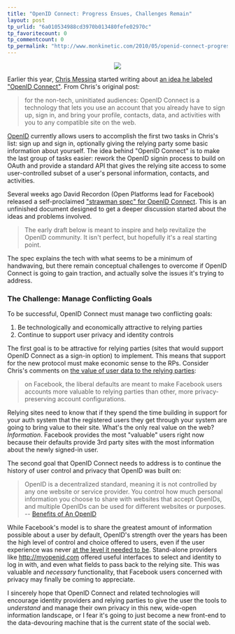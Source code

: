 ```yaml
---
title: "OpenID Connect: Progress Ensues, Challenges Remain"
layout: post
tp_urlid: "6a010534988cd3970b013480fefe02970c"
tp_favoritecount: 0
tp_commentcount: 0
tp_permalink: "http://www.monkinetic.com/2010/05/openid-connect-progress-ensues.html"
---
```

<a href="http://paulmadsen.posterous.com/new-line-of-greeting-cards-iiw" style="display:block; text-align:center"><img src="http://posterous.com/getfile/files.posterous.com/paulmadsen/TWQ8z3lt8dKeqVy0TUPSujtzVPXFQTTalqIBb5gOOBwP9DpccEmPGs6qVmIK/Screen_00003.jpg" style="border:none;"/></a>

Earlier this year, [Chris Messina](http://factoryjoe.com/blog/) started writing about [an idea he labeled "OpenID Connect"](http://factoryjoe.com/blog/2010/01/04/openid-connect/). From Chris's original post:

>for the non-tech, uninitiated audiences: OpenID Connect is a technology that lets you use an account that you already have to sign up, sign in, and bring your profile, contacts, data, and activities with you to any compatible site on the web.

[OpenID](http://openid.net) currently allows users to accomplish the first two tasks in Chris's list: sign up and sign in, optionally giving the relying party some basic information about yourself. The idea behind "OpenID Connect" is to make the last group of tasks easier: rework the OpenID signin process to build on OAuth and provide a standard API that gives the relying site access to some user-controlled subset of a user's personal information, contacts, and activities.

Several weeks ago David Recordon (Open Platforms lead for Facebook) released a self-proclaimed ["strawman spec" for OpenID Connect](http://openidconnect.com/). This is an  unfinished document designed to get a deeper discussion started about the ideas and problems involved.

>The early draft below is meant to inspire and help revitalize the OpenID community. It isn't perfect, but hopefully it's a real starting point.

The spec explains the tech with what seems to be a minimum of handwaving, but there remain conceptual challenges to overcome if OpenID Connect is going to gain traction, and actually solve the issues it's trying to address.

### <span id="conflicting-goals">The Challenge: Manage Conflicting Goals</span>

To be successful, OpenID Connect must manage two conflicting goals:

1. Be technologically and economically attractive to relying parties
2. Continue to support user privacy and identity controls

The first goal is to be attractive for relying parties (sites that would support OpenID Connect as a sign-in option) to implement. This means that support for the new protocol must make economic sense to the RPs. Consider Chris's comments on [the value of user data to the relying parties](http://www.monkinetic.com/2010/05/your-privacy-makes-you-less-valuable-to-facebook.html): 

>on Facebook, the liberal defaults are meant to make Facebook users accounts more valuable to relying parties than other, more privacy-preserving account configurations.

Relying sites need to know that if they spend the time building in support for your auth system that the registered users they get through your system are going to bring value to their site. What's the only real value on the web? *Information*. Facebook provides the most "valuable" users right now because their defaults provide 3rd party sites with the most information about the newly signed-in user.

The second goal that OpenID Connect needs to address is to continue the history of user control and privacy that OpenID was built on:

>OpenID is a decentralized standard, meaning it is not controlled by any one website or service provider. You control how much personal information you choose to share with websites that accept OpenIDs, and multiple OpenIDs can be used for different websites or purposes. -- [Benefits of An OpenID](http://openid.net/get-an-openid/individuals/)

While Facebook's model is to share the greatest amount of information possible about a user by default, OpenID's strength over the years has been the high level of control and choice offered to users, even if the user experience was never [at the level it needed to be](http://factoryjoe.com/blog/2009/04/06/does-openid-need-to-be-hard/). Stand-alone providers like <http://myopenid.com> offered useful interfaces to select and identity to log in with, and even what fields to pass back to the relying site. This was valuable and *necessary* functionality, that Facebook users concerned with privacy may finally be coming to appreciate.

I sincerely hope that OpenID Connect and related technologies will encourage identity providers and relying parties to give the user the tools to *understand* and manage their own privacy in this new, wide-open information landscape, or I fear it's going to just become a new front-end to the data-devouring machine that is the current state of the social web.

